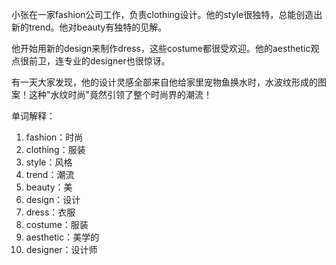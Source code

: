 小张在一家fashion公司工作，负责clothing设计。他的style很独特，总能创造出新的trend。他对beauty有独特的见解。

他开始用新的design来制作dress，这些costume都很受欢迎。他的aesthetic观点很前卫，连专业的designer也很惊讶。

有一天大家发现，他的设计灵感全部来自他给家里宠物鱼换水时，水波纹形成的图案！这种"水纹时尚"竟然引领了整个时尚界的潮流！

单词解释：
1. fashion：时尚
2. clothing：服装
3. style：风格
4. trend：潮流
5. beauty：美
6. design：设计
7. dress：衣服
8. costume：服装
9. aesthetic：美学的
10. designer：设计师 